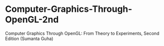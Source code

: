 Computer-Graphics-Through-OpenGL-2nd
====================================

Computer Graphics Through OpenGL: From Theory to Experiments, Second Edition (Sumanta Guha)
